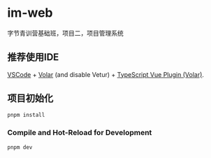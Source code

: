 # im-web

字节青训营基础班，项目二，项目管理系统

## 推荐使用IDE

[VSCode](https://code.visualstudio.com/) + [Volar](https://marketplace.visualstudio.com/items?itemName=Vue.volar) (and disable Vetur) + [TypeScript Vue Plugin (Volar)](https://marketplace.visualstudio.com/items?itemName=Vue.vscode-typescript-vue-plugin).

## 项目初始化

```sh
pnpm install
```

### Compile and Hot-Reload for Development

```sh
pnpm dev
```
